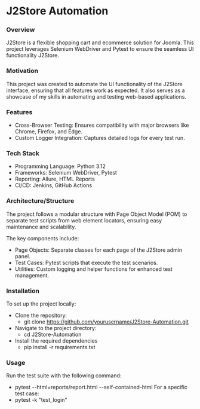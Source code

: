 # J2Store Automation

### Overview
J2Store is a flexible shopping cart and ecommerce solution for Joomla. This project leverages Selenium WebDriver and Pytest to ensure the seamless UI functionality J2Store.


### Motivation
This project was created to automate the UI functionality of the J2Store interface, ensuring that all features work as expected. 
It also serves as a showcase of my skills in automating and testing web-based applications.

### Features
-  Cross-Browser Testing: Ensures compatibility with major browsers like Chrome, Firefox, and Edge.
-  Custom Logger Integration: Captures detailed logs for every test run.

### Tech Stack
- Programming Language: Python 3.12
- Frameworks: Selenium WebDriver, Pytest
- Reporting: Allure, HTML Reports
- CI/CD: Jenkins, GitHub Actions

### Architecture/Structure
The project follows a modular structure with Page Object Model (POM) to separate test scripts from web element locators, ensuring easy maintenance and scalability. 

The key components include:

-  Page Objects: Separate classes for each page of the J2Store admin panel.
-  Test Cases: Pytest scripts that execute the test scenarios.
-  Utilities: Custom logging and helper functions for enhanced test management.

### Installation
To set up the project locally:
-  Clone the repository:
    -  git clone https://github.com/yourusername/J2Store-Automation.git
-  Navigate to the project directory:
    -  cd J2Store-Automation
-  Install the required dependencies
    -  pip install -r requirements.txt

### Usage
Run the test suite with the following command:
  -  pytest --html=reports/report.html --self-contained-html
For a specific test case:
  -  pytest -k "test_login"


